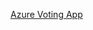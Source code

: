 [Azure Voting App](https://github.com/Renato1614/atividade/assets/30928190/897d02d8-9d86-45d0-8701-5fb30df0b88f)
